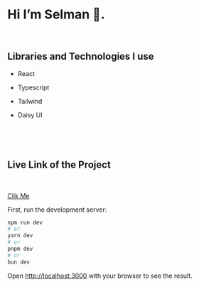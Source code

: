 <h1>Hi I’m Selman 👋.</h1>

<br>
<h2>Libraries and Technologies I use</h2>
 
 * React 
 * Typescript
 * Tailwind
 * Daisy UI


   <br>


<br>

<h2>Live Link of the Project</h2>

<br>

[Clik Me](https://next-app-rouge-ten.vercel.app/)





First, run the development server:

```bash
npm run dev
# or
yarn dev
# or
pnpm dev
# or
bun dev
```

Open [http://localhost:3000](http://localhost:3000) with your browser to see the result.



